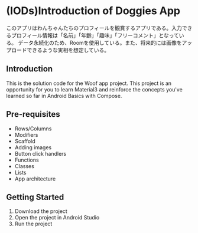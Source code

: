 (IODs)Introduction of Doggies App
==================================

このアプリはわんちゃんたちのプロフィールを観賞するアプリである。入力できるプロフィール情報は「名前」「年齢」「趣味」「フリーコメント」となっている。
データ永続化のため、Roomを使用している。また、将来的には画像をアップロードできるような実相を想定している。

Introduction
------------

This is the solution code for the Woof app project. This project is an opportunity for you to learn Material3 and reinforce the concepts you've learned so far in Android Basics with Compose.

Pre-requisites
--------------

- Rows/Columns
- Modifiers
- Scaffold
- Adding images
- Button click handlers
- Functions
- Classes
- Lists
- App architecture

Getting Started
---------------

1. Download the project
2. Open the project in Android Studio
3. Run the project
